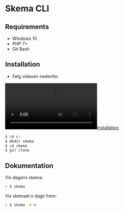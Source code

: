 # Skema CLI

## Requirements
- Windows 10
- PHP 7+
- Git Bash

## Installation
- Følg videoen nedenfor. 

[![Installation](https://github.com/MathiasReker/skema-cli/blob/main/skema-cli.webm)](https://github.com/MathiasReker/skema-cli/blob/main/skema-cli.webm "Installation")

``` bash
$ cd c:
$ mkdir skema
$ cd skema
$ git clone 
```

## Dokumentation
Vis dagens skema:
``` bash
> $ skema
```

Vis skemaet n dage frem:
``` bash
> $ skema -d n
```
